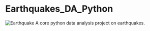 # Earthquakes_DA_Python
![Earthquake](https://upload.wikimedia.org/wikipedia/commons/thumb/a/a0/Earthquake_-_The_Noun_Project.svg/1024px-Earthquake_-_The_Noun_Project.svg.png)
A core python data analysis project on earthquakes.
